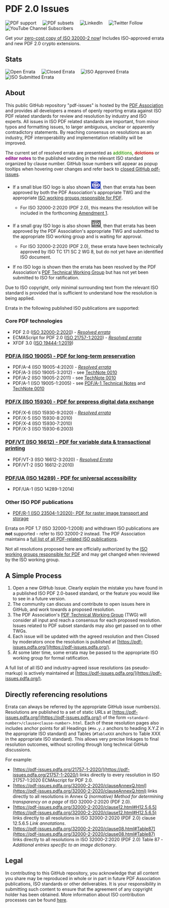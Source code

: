 # PDF 2.0 Issues

![PDF support](https://img.shields.io/badge/PDF-1.7%2C2.0-blue)
&nbsp;&nbsp;&nbsp;
![PDF subsets](https://img.shields.io/badge/PDF%20subsets-PDF%2FA%2CPDF%2FX%2CPDF%2FVT%2CPDF%2FR-blue)
&nbsp;&nbsp;&nbsp;
![LinkedIn](https://img.shields.io/static/v1?style=social&label=LinkedIn&logo=linkedin&message=PDF-Association)
&nbsp;&nbsp;&nbsp;
![Twitter Follow](https://img.shields.io/twitter/follow/PDFAssociation?style=social)
&nbsp;&nbsp;&nbsp;
![YouTube Channel Subscribers](https://img.shields.io/youtube/channel/subscribers/UCJL_M0VH2lm65gvGVarUTKQ?style=social)

Get your [zero-cost copy of ISO 32000-2 now](https://www.pdfa.org/announcing-no-cost-access-to-iso-32000-2-pdf-2-0/)! Includes ISO-approved errata and new PDF 2.0 crypto extensions.

## Stats

![Open Errata](https://img.shields.io/github/issues/pdf-association/pdf-issues)
&nbsp;&nbsp;&nbsp;
![Closed Errata](https://img.shields.io/github/issues-closed-raw/pdf-association/pdf-issues)
&nbsp;&nbsp;&nbsp;
![ISO Approved Errata](https://img.shields.io/github/issues-closed-raw/pdf-association/pdf-issues/ISO%20approved)
&nbsp;&nbsp;&nbsp;
![ISO Submitted Errata](https://img.shields.io/github/issues-closed-raw/pdf-association/pdf-issues/ISO%20submitted)

## About

This public GitHub repository "pdf-issues" is hosted by the <a href="https://www.pdfa.org">PDF Association</a> and
provides all developers a means of openly reporting errata against ISO PDF related standards for review and resolution by industry and ISO experts.
All issues in ISO PDF related standards are important, from minor typos and formatting issues, to
larger ambiguous, unclear or apparently contradictory statements. By reaching consensus on resolutions as an industry,
PDF interoperability and implementation reliability will be improved.

The current set of resolved errata are presented as
<span style="background-color:lightyellow;color:green;text-decoration-style:double;text-decoration-color:green;">additions</span>,
<span style="background-color:seashell;color:darkred;text-decoration:line-through;text-decoration-color:red;">deletions</span> or
<span style="font-weight:bold;color:purple;background-color:snow;text-decoration initial">editor notes</span>
to the published wording in the relevant ISO standard organized by clause number.
GitHub Issue numbers will appear as popup tooltips when hovering over changes and refer back to
<a href="https://github.com/pdf-association/pdf-issues/issues?q=is%3Aclosed+label%3A%22proposed+solution%22" target="_blank">
closed GitHub pdf-issues</a>. 

* If a small blue ISO logo is also shown ![ISO approved logo](docs/assets/Logo-ISO-small.png), then that errata has been approved by both the PDF Association's appropriate TWG and the appropriate [ISO working groups responsible for PDF](https://www.pdfa.org/iso-status/). 
    - For ISO 32000-2:2020 (PDF 2.0), this means the resolution will be included in the forthcoming [Amendment 1](https://www.iso.org/standard/85145.html).


* If a small gray ISO logo is also shown ![ISO submitted logo](docs/assets/Logo-ISO-submitted-small.png), then that errata has been approved by the PDF Association's appropriate TWG and submitted to the appropriate ISO working group and is waiting for approval. 
    - For ISO 32000-2:2020 (PDF 2.0), these errata have been technically approved by ISO TC 171 SC 2 WG 8, but do not yet have an identified ISO document.


* If no ISO logo is shown then the errata has been resolved by the PDF Association's [PDF Technical Working Group](https://www.pdfa.org/community/pdf-technical-working-group/) but has not yet been submitted to ISO for ratification.


Due to ISO copyright, only minimal surrounding text from the relevant ISO standard is provided that is sufficient to understand how the resolution is being applied.

Errata in the following published ISO publications are supported:

### Core PDF technologies
  <ul>
   <li>PDF 2.0 (<a href="https://www.pdfa.org/resource/iso-32000-pdf/" target="_blank">ISO 32000-2:2020</a>) - <a href="https://pdf-issues.pdfa.org/32000-2-2020/index.html"><i>Resolved errata</i></a></li>
   <li>ECMAScript for PDF 2.0 (<a href="https://www.pdfa.org/resource/iso-21757-ecmascript/" target="_blank">ISO 21757-1:2020</a>) - <a href="https://pdf-issues.pdfa.org/21757-1-2020/index.html"><i>Resolved errata</i></a></li>
   <li>XFDF 3.0 (<a href="https://www.pdfa.org/resource/iso-19444-xfdf/" target="_blank">ISO 19444-1:2019</a>)</li>
  </ul>

### <a href="https://www.pdfa.org/resource/iso-19005-pdfa/" target="_blank">PDF/A (ISO 19005) - PDF for long-term preservation</a>
  <ul>
   <li>PDF/A-4 (ISO 19005-4:2020) - <a href="https://pdf-issues.pdfa.org/19005-4-2020/index.html"><i>Resolved errata</i></a></li>
   <li>PDF/A-3 (ISO 19005-3:2012) - see <a href="https://www.pdfa.org/resource/technote-0010-clarifications-of-iso-19005-parts-1-3-for-developers-of-pdfa-creators-and-validators/" target="_blank">TechNote 0010</a></li>
   <li>PDF/A-2 (ISO 19005-2:2011) - see <a href="https://www.pdfa.org/resource/technote-0010-clarifications-of-iso-19005-parts-1-3-for-developers-of-pdfa-creators-and-validators/" target="_blank">TechNote 0010</a></li>
   <li>PDF/A-1 (ISO 19005-1:2005) - see <a href="https://www.pdfa.org/resource/pdfa-1-technical-notes/" target="_blank">PDF/A-1 Technical Notes</a> and <a href="https://www.pdfa.org/resource/technote-0010-clarifications-of-iso-19005-parts-1-3-for-developers-of-pdfa-creators-and-validators/" target="_blank">TechNote 0010</a></li>
  </ul>

### <a href="https://www.pdfa.org/resource/iso-15930-pdfx/" target="_blank">PDF/X (ISO 15930) - PDF for prepress digital data exchange</a>
   <ul>
    <li>PDF/X-6 (ISO 15930-9:2020) - <a href="https://pdf-issues.pdfa.org/15930-9-2020/index.html"><i>Resolved errata</i></a></li>
    <li>PDF/X-5 (ISO 15930-8:2010)</li>
    <li>PDF/X-4 (ISO 15930-7:2010)</li>
    <li>PDF/X-3 (ISO 15930-6:2003)</li>
   </ul>

### <a href="https://www.pdfa.org/resource/iso-16612-pdfvt/" target="_blank">PDF/VT (ISO 16612) - PDF for variable data &amp; transactional printing</a>
   <ul>
    <li>PDF/VT-3 (ISO 16612-3:2020) - <a href="https://pdf-issues.pdfa.org/16612-3-2020/index.html"><i>Resolved Errata</i></a></li>
    <li>PDF/VT-2 (ISO 16612-2:2010)</li>
   </ul>

### <a href="https://www.pdfa.org/resource/iso-14289-pdfua/" target="_blank">PDF/UA (ISO 14289) - PDF for universal accessibility</a>
   <ul>
    <li>PDF/UA-1 (ISO 14289-1:2014)</li>
   </ul>

### Other ISO PDF publications
  <ul>
   <li><a href="https://www.pdfa.org/resource/iso-23504-pdfr/" target="_blank">PDF/R-1 (ISO 23504-1:2020)- PDF for raster image transport and storage</a></li>
  </ul>

<p>Errata on PDF 1.7 (ISO 32000-1:2008) and withdrawn ISO publications are <b>not</b> supported - refer to ISO 32000-2 instead.
The PDF Association maintains a <a href="https://www.pdfa.org/index-of-pdf-related-iso-publications/">full list of all PDF-related ISO publications</a>.</p>

Not all resolutions proposed here are officially authorized by the [ISO working groups responsible for PDF](https://www.pdfa.org/iso-status/) and may get changed when reviewed by the ISO working group.

## A Simple Process
1. Open a new GitHub Issue. Clearly explain the mistake you have found in a published ISO PDF 2.0-based standard, or the feature you would like to see in a future version.
2. The community can discuss and contribute to open issues here in GitHub, and work towards a proposed resolution.
3. The PDF Association's [PDF Technical Working Group](https://www.pdfa.org/community/pdf-technical-working-group/) (TWG) will consider all input and reach a consensus for each proposed resolution. Issues related to PDF subset standards may also get passed on to other TWGs.
4. Each issue will be updated with the agreed resolution and then Closed by moderators once the resolution is published at [https://pdf-issues.pdfa.org/](https://pdf-issues.pdfa.org/).
5. At some later time, some errata may be passed to the appropriate ISO working group for formal ratification.

A full list of all ISO and industry-agreed issue resolutions (as pseudo-markup) is actively maintained at [https://pdf-issues.pdfa.org/](https://pdf-issues.pdfa.org/).

## Directly referencing resolutions

Errata can always be referred by the appropriate GitHub issue numbers(s). Resolutions are published to a set of static URLs at [https://pdf-issues.pdfa.org/](https://pdf-issues.pdfa.org/) of the form `<standard-number>/clause<clause-number>.html`. Each of these resolution pages also includes anchor points for all Headings (`#Hx.y.z` anchors to heading X.Y.Z in the appropriate ISO standard) and Tables (`#TableXXX` anchors to Table XXX in the appropriate ISO standard). This allows very precise linkages to final resolution outcomes, without scrolling through long technical GitHub discussions.

For example:

- [https://pdf-issues.pdfa.org/21757-1-2020/](https://pdf-issues.pdfa.org/21757-1-2020/) links directly to every resolution in ISO 21757-1:2020 ECMAscript for PDF 2.0.
- [https://pdf-issues.pdfa.org/32000-2-2020/clauseAnnexQ.html](https://pdf-issues.pdfa.org/32000-2-2020/clauseAnnexQ.html) links directly to all resolutions in Annex Q *(normative) Method for determining transparency on a page* of ISO 32000-2:2020 (PDF 2.0).
- [https://pdf-issues.pdfa.org/32000-2-2020/clause12.html#H12.5.6.5](https://pdf-issues.pdfa.org/32000-2-2020/clause12.html#H12.5.6.5) links directly to all resolutions in ISO 32000-2:2020 (PDF 2.0) clause 12.5.6.5 *Link annotations*.
- [https://pdf-issues.pdfa.org/32000-2-2020/clause08.html#Table87](https://pdf-issues.pdfa.org/32000-2-2020/clause08.html#Table87) links directly to all resolutions in ISO 32000-2:2020 (PDF 2.0) Table 87 - *Additional entries specific to an image dictionary*.

## Legal
In contributing to this GitHub repository, you acknowledge that all content you share may be reproduced in whole or in part in future PDF Association publications, ISO standards or other deliverables. It is your responsibility in submitting such content to ensure that the agreement of any copyright holder has been obtained. More information about ISO contribution processes can be found [here](https://www.iso.org/publication/PUB100037.html).
